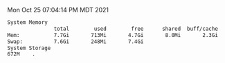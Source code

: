 Mon Oct 25 07:04:14 PM MDT 2021
```bash
System Memory
               total        used        free      shared  buff/cache   available
Mem:           7.7Gi       713Mi       4.7Gi       8.0Mi       2.3Gi       6.6Gi
Swap:          7.6Gi       248Mi       7.4Gi
System Storage
672M	.
```
```bash
